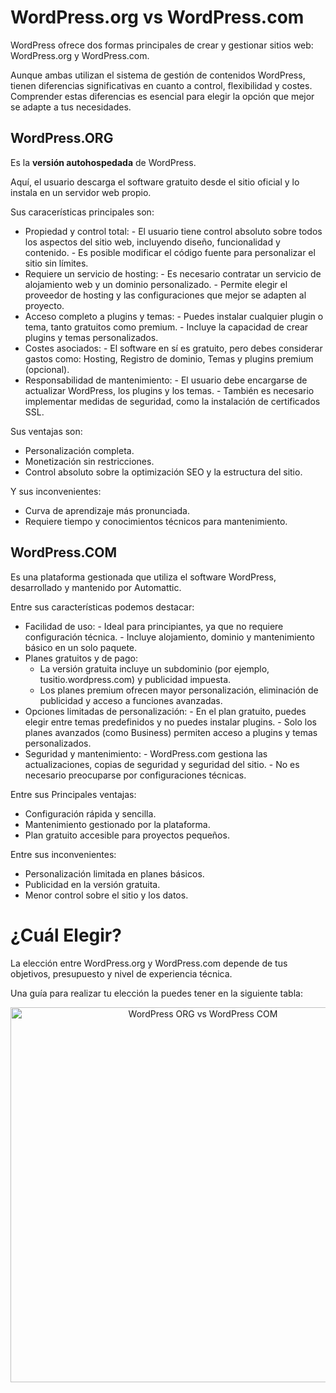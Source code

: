 # WordPress.org vs WordPress.com

WordPress ofrece dos formas principales de crear y gestionar sitios web: WordPress.org y WordPress.com.

Aunque ambas utilizan el sistema de gestión de contenidos WordPress, tienen diferencias significativas en cuanto a control, flexibilidad y costes. Comprender estas diferencias es esencial para elegir la opción que mejor se adapte a tus necesidades.

## WordPress.ORG

Es la **versión autohospedada** de WordPress. 

Aquí, el usuario descarga el software gratuito desde el sitio oficial y lo instala en un servidor web propio.

Sus caracerísticas principales son:

- Propiedad y control total:
        - El usuario tiene control absoluto sobre todos los aspectos del sitio web, incluyendo diseño, funcionalidad y contenido.
        - Es posible modificar el código fuente para personalizar el sitio sin límites.
- Requiere un servicio de hosting:
        - Es necesario contratar un servicio de alojamiento web y un dominio personalizado.
        - Permite elegir el proveedor de hosting y las configuraciones que mejor se adapten al proyecto.
- Acceso completo a plugins y temas:
        - Puedes instalar cualquier plugin o tema, tanto gratuitos como premium.
        - Incluye la capacidad de crear plugins y temas personalizados.
- Costes asociados:
        - El software en sí es gratuito, pero debes considerar gastos como: Hosting, Registro de dominio, Temas y plugins premium (opcional).
- Responsabilidad de mantenimiento:
        - El usuario debe encargarse de actualizar WordPress, los plugins y los temas.
        - También es necesario implementar medidas de seguridad, como la instalación de certificados SSL.


Sus ventajas son:

- Personalización completa.
- Monetización sin restricciones.
- Control absoluto sobre la optimización SEO y la estructura del sitio.


Y sus inconvenientes:

- Curva de aprendizaje más pronunciada.
- Requiere tiempo y conocimientos técnicos para mantenimiento.



## WordPress.COM

Es una plataforma gestionada que utiliza el software WordPress, desarrollado y mantenido por Automattic.

Entre sus características podemos destacar:

- Facilidad de uso:
        - Ideal para principiantes, ya que no requiere configuración técnica.
        - Incluye alojamiento, dominio y mantenimiento básico en un solo paquete.
- Planes gratuitos y de pago:
    - La versión gratuita incluye un subdominio (por ejemplo, tusitio.wordpress.com) y publicidad impuesta.
    - Los planes premium ofrecen mayor personalización, eliminación de publicidad y acceso a funciones avanzadas.
- Opciones limitadas de personalización:
        - En el plan gratuito, puedes elegir entre temas predefinidos y no puedes instalar plugins.
        - Solo los planes avanzados (como Business) permiten acceso a plugins y temas personalizados.
- Seguridad y mantenimiento:
        - WordPress.com gestiona las actualizaciones, copias de seguridad y seguridad del sitio.
        - No es necesario preocuparse por configuraciones técnicas.


Entre sus Principales ventajas:

- Configuración rápida y sencilla.
- Mantenimiento gestionado por la plataforma.
- Plan gratuito accesible para proyectos pequeños.


Entre sus inconvenientes:
- Personalización limitada en planes básicos.
- Publicidad en la versión gratuita.
- Menor control sobre el sitio y los datos.


# ¿Cuál Elegir?

La elección entre WordPress.org y WordPress.com depende de tus objetivos, presupuesto y nivel de experiencia técnica.

Una guía para realizar tu elección la puedes tener en la siguiente tabla:

<p align="center">
  <img src="/images/ORGvsCOM.png" alt="WordPress ORG vs WordPress COM" width="600px" />
</p>
